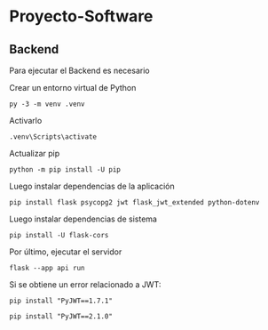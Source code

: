 # Proyecto-Software

## Backend
Para ejecutar el Backend es necesario

Crear un entorno virtual de Python
```
py -3 -m venv .venv
```
Activarlo
```
.venv\Scripts\activate
```
Actualizar pip
```
python -m pip install -U pip
```
Luego instalar dependencias de la aplicación
```
pip install flask psycopg2 jwt flask_jwt_extended python-dotenv
```
Luego instalar dependencias de sistema
```
pip install -U flask-cors
```
Por último, ejecutar el servidor
```
flask --app api run
```
Si se obtiene un error relacionado a JWT:
```
pip install "PyJWT==1.7.1"
```
```
pip install "PyJWT==2.1.0"
```
